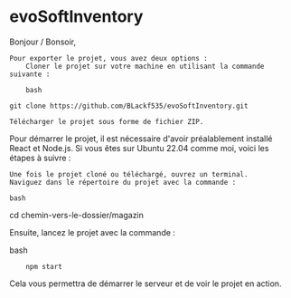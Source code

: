 # evoSoftInventory


Bonjour / Bonsoir,

    Pour exporter le projet, vous avez deux options :
        Cloner le projet sur votre machine en utilisant la commande suivante :

        bash

    git clone https://github.com/BLackf535/evoSoftInventory.git

    Télécharger le projet sous forme de fichier ZIP.

Pour démarrer le projet, il est nécessaire d'avoir préalablement installé React et Node.js.
Si vous êtes sur Ubuntu 22.04 comme moi, voici les étapes à suivre :

    Une fois le projet cloné ou téléchargé, ouvrez un terminal.
    Naviguez dans le répertoire du projet avec la commande :

    bash

cd chemin-vers-le-dossier/magazin

Ensuite, lancez le projet avec la commande :

bash

        npm start

Cela vous permettra de démarrer le serveur et de voir le projet en action.
